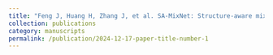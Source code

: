 ```yaml
---
title: "Feng J, Huang H, Zhang J, et al. SA-MixNet: Structure-aware mixup and invariance learning for scribble-supervised road extraction in remote sensing images[J]. IEEE Transactions on Geoscience and Remote Sensing, 2024."
collection: publications
category: manuscripts
permalink: /publication/2024-12-17-paper-title-number-1
---
```

